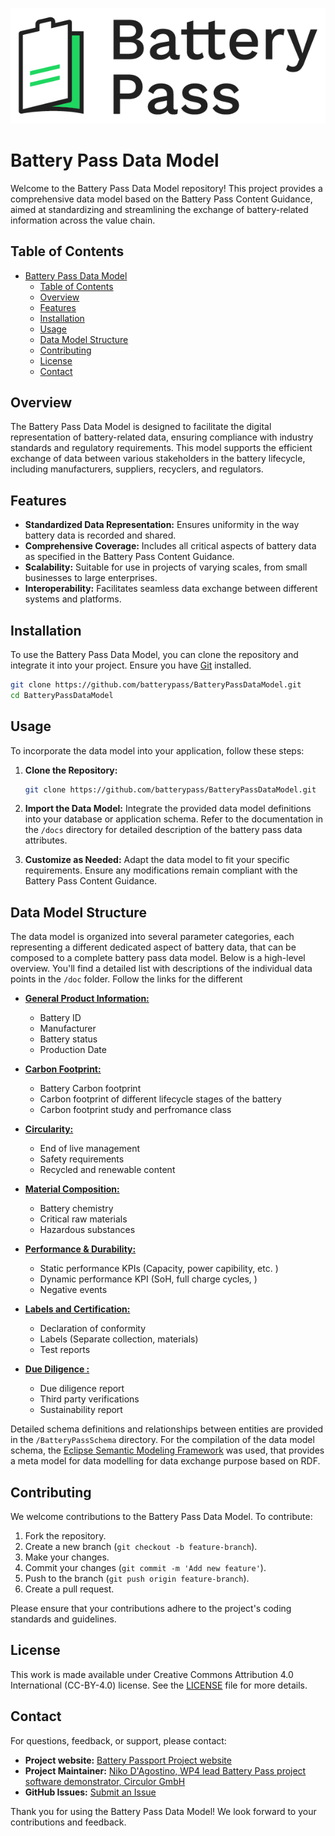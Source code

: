 
![alt text](logo_BatteryPass_Primary.png)

# Battery Pass Data Model

Welcome to the Battery Pass Data Model repository! This project provides a comprehensive data model based on the Battery Pass Content Guidance, aimed at standardizing and streamlining the exchange of battery-related information across the value chain.

## Table of Contents
- [Battery Pass Data Model](#battery-pass-data-model)
  - [Table of Contents](#table-of-contents)
  - [Overview](#overview)
  - [Features](#features)
  - [Installation](#installation)
  - [Usage](#usage)
  - [Data Model Structure](#data-model-structure)
  - [Contributing](#contributing)
  - [License](#license)
  - [Contact](#contact)

## Overview
The Battery Pass Data Model is designed to facilitate the digital representation of battery-related data, ensuring compliance with industry standards and regulatory requirements. This model supports the efficient exchange of data between various stakeholders in the battery lifecycle, including manufacturers, suppliers, recyclers, and regulators.

## Features
- **Standardized Data Representation:** Ensures uniformity in the way battery data is recorded and shared.
- **Comprehensive Coverage:** Includes all critical aspects of battery data as specified in the Battery Pass Content Guidance.
- **Scalability:** Suitable for use in projects of varying scales, from small businesses to large enterprises.
- **Interoperability:** Facilitates seamless data exchange between different systems and platforms.

## Installation
To use the Battery Pass Data Model, you can clone the repository and integrate it into your project. Ensure you have [Git](https://git-scm.com/) installed.

```bash
git clone https://github.com/batterypass/BatteryPassDataModel.git
cd BatteryPassDataModel
```

## Usage
To incorporate the data model into your application, follow these steps:

1. **Clone the Repository:**
   ```bash
   git clone https://github.com/batterypass/BatteryPassDataModel.git
   ```

2. **Import the Data Model:**
   Integrate the provided data model definitions into your database or application schema. Refer to the documentation in the `/docs` directory for detailed description of the battery pass data attributes.

3. **Customize as Needed:**
   Adapt the data model to fit your specific requirements. Ensure any modifications remain compliant with the Battery Pass Content Guidance.

## Data Model Structure
The data model is organized into several parameter categories, each representing a different dedicated aspect of battery data, that can be composed to a complete battery pass data model. Below is a high-level overview. You'll find a detailed list with descriptions of the individual data points in the `/doc` folder. Follow the links for the different 

- [**General Product Information:**](https://batterypass.github.io/BatteryPassDataModel//BatteryPass/io.BatteryPass.GeneralProductInformation/1.0.0/gen/GeneralProductInformation-documentation.html)
  - Battery ID
  - Manufacturer
  - Battery status
  - Production Date

- [**Carbon Footprint:**](https://batterypass.github.io/BatteryPassDataModel//BatteryPass/io.BatteryPass.CarbonFootprint/1.0.0/gen/CarbonFootprint-documentation.html)
  - Battery Carbon footprint
  - Carbon footprint of different lifecycle stages of the battery
  - Carbon footprint study and perfromance class

- [**Circularity:**](https://batterypass.github.io/BatteryPassDataModel//BatteryPass/io.BatteryPass.Circularity/1.0.0/gen/Circularity-documentation.html)
  - End of live management
  - Safety requirements
  - Recycled and renewable content

- [**Material Composition:**](https://batterypass.github.io/BatteryPassDataModel//BatteryPass/io.BatteryPass.MaterialComposition/1.0.0/gen/MaterialComposition-documentation.html)
  - Battery chemistry
  - Critical raw materials
  - Hazardous substances

- [**Performance & Durability:**](https://batterypass.github.io/BatteryPassDataModel//BatteryPass/io.BatteryPass.Performance/1.0.0/gen/Performance-documentation.html)
  - Static performance KPIs (Capacity, power capibility, etc. )
  - Dynamic performance KPI (SoH, full charge cycles, )
  - Negative events

- [**Labels and Certification:**](https://batterypass.github.io/BatteryPassDataModel//BatteryPass/io.BatteryPass.Labels/1.0.0/gen/Labels-documentation.html)
  - Declaration of conformity
  - Labels (Separate collection, materials)
  - Test reports

- [**Due Diligence :**](https://batterypass.github.io/BatteryPassDataModel//BatteryPass/io.BatteryPass.DueDiligence/1.0.0/gen/SupplyChainDueDiligence-documentation.html)
  - Due diligence report
  - Third party verifications
  - Sustainability report
  
Detailed schema definitions and relationships between entities are provided in the `/BatteryPassSchema` directory. 
For the compilation of the data model schema, the [Eclipse Semantic Modeling Framework](https://eclipse-esmf.github.io/esmf-documentation/index.html) was used, that provides a meta model for data modelling for data exchange purpose based on RDF.


## Contributing
We welcome contributions to the Battery Pass Data Model. To contribute:

1. Fork the repository.
2. Create a new branch (`git checkout -b feature-branch`).
3. Make your changes.
4. Commit your changes (`git commit -m 'Add new feature'`).
5. Push to the branch (`git push origin feature-branch`).
6. Create a pull request.

Please ensure that your contributions adhere to the project's coding standards and guidelines.

## License
This work is made available under Creative Commons Attribution 4.0 International (CC-BY-4.0) license. See the [LICENSE](https://creativecommons.org/licenses/by/4.0/legalcode) file for more details.

## Contact
For questions, feedback, or support, please contact:
- **Project website:** [Battery Passport Project website](https://thebatterypass.eu/)
- **Project Maintainer:** [Niko D'Agostino, WP4 lead Battery Pass project software demonstrator, Circulor GmbH](mailto:nd@circulor.com)
- **GitHub Issues:** [Submit an Issue](https://github.com/batterypass/BatteryPassDataModel/issues)

Thank you for using the Battery Pass Data Model! We look forward to your contributions and feedback.


